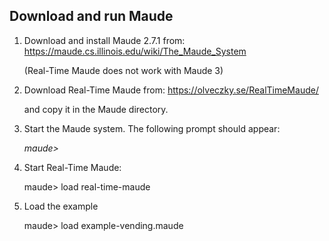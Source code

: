 ## Download and run Maude

1. Download and install Maude 2.7.1 from: https://maude.cs.illinois.edu/wiki/The_Maude_System

   (Real-Time Maude does not work with Maude 3)

2. Download Real-Time Maude from: https://olveczky.se/RealTimeMaude/

   and copy it in the Maude directory.

3. Start the Maude system. The following prompt should appear:

   *maude>*
4. Start Real-Time Maude:
   
   maude> load real-time-maude
   
5. Load the example

   maude> load example-vending.maude


